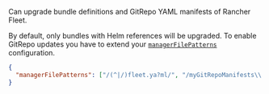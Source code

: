 Can upgrade bundle definitions and GitRepo YAML manifests of Rancher Fleet.

By default, only bundles with Helm references will be upgraded.
To enable GitRepo updates you have to extend your [`managerFilePatterns`](../../../configuration-options.md#managerFilePatterns) configuration.

```json
{
  "managerFilePatterns": ["/(^|/)fleet.ya?ml/", "/myGitRepoManifests\\.yaml/"]
}
```
